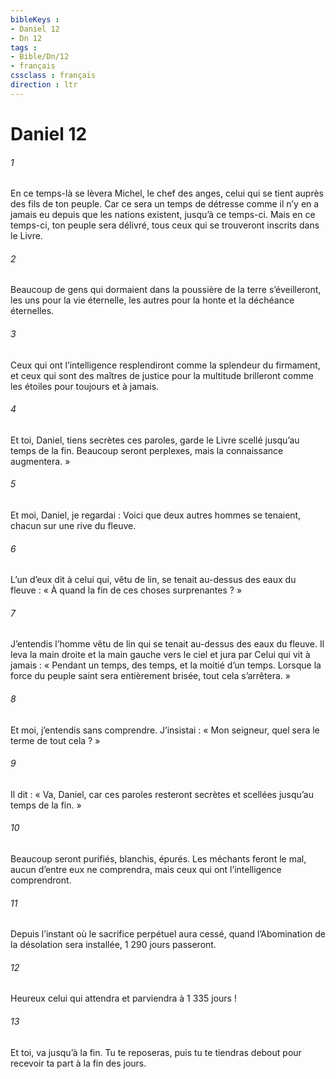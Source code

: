```yaml
---
bibleKeys : 
- Daniel 12
- Dn 12
tags : 
- Bible/Dn/12
- français
cssclass : français
direction : ltr
---
```


# Daniel 12

###### 1
En ce temps-là se lèvera Michel, le chef des anges,
celui qui se tient auprès des fils de ton peuple.
Car ce sera un temps de détresse
comme il n’y en a jamais eu
depuis que les nations existent,
jusqu’à ce temps-ci.
Mais en ce temps-ci, ton peuple sera délivré,
tous ceux qui se trouveront inscrits dans le Livre.
###### 2
Beaucoup de gens qui dormaient
dans la poussière de la terre
s’éveilleront, les uns pour la vie éternelle,
les autres pour la honte et la déchéance éternelles.
###### 3
Ceux qui ont l’intelligence resplendiront
comme la splendeur du firmament,
et ceux qui sont des maîtres de justice pour la multitude
brilleront comme les étoiles pour toujours et à jamais.
###### 4
Et toi, Daniel, tiens secrètes ces paroles, garde le Livre scellé jusqu’au temps de la fin. Beaucoup seront perplexes, mais la connaissance augmentera. »
###### 5
Et moi, Daniel, je regardai : Voici que deux autres hommes se tenaient, chacun sur une rive du fleuve.
###### 6
L’un d’eux dit à celui qui, vêtu de lin, se tenait au-dessus des eaux du fleuve : « À quand la fin de ces choses surprenantes ? »
###### 7
J’entendis l’homme vêtu de lin qui se tenait au-dessus des eaux du fleuve. Il leva la main droite et la main gauche vers le ciel et jura par Celui qui vit à jamais : « Pendant un temps, des temps, et la moitié d’un temps. Lorsque la force du peuple saint sera entièrement brisée, tout cela s’arrêtera. »
###### 8
Et moi, j’entendis sans comprendre. J’insistai : « Mon seigneur, quel sera le terme de tout cela ? »
###### 9
Il dit : « Va, Daniel, car ces paroles resteront secrètes et scellées jusqu’au temps de la fin. »
###### 10
Beaucoup seront purifiés, blanchis, épurés. Les méchants feront le mal, aucun d’entre eux ne comprendra, mais ceux qui ont l’intelligence comprendront.
###### 11
Depuis l’instant où le sacrifice perpétuel aura cessé, quand l’Abomination de la désolation sera installée, 1 290 jours passeront.
###### 12
Heureux celui qui attendra et parviendra à 1 335 jours !
###### 13
Et toi, va jusqu’à la fin. Tu te reposeras, puis tu te tiendras debout pour recevoir ta part à la fin des jours.
